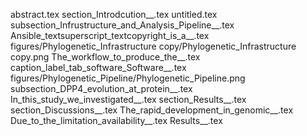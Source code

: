 abstract.tex
section_Introdcution__.tex
untitled.tex
subsection_Infrustructure_and_Analysis_Pipeline__.tex
Ansible_textsuperscript_textcopyright_is_a__.tex
figures/Phylogenetic_Infrastructure copy/Phylogenetic_Infrastructure copy.png
The_workflow_to_produce_the__.tex
caption_label_tab_software_Software__.tex
figures/Phylogenetic_Pipeline/Phylogenetic_Pipeline.png
subsection_DPP4_evolution_at_protein__.tex
In_this_study_we_investigated__.tex
section_Results__.tex
section_Discussions__.tex
The_rapid_development_in_genomic__.tex
Due_to_the_limitation_availability__.tex
Results__.tex
